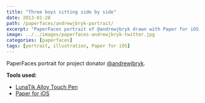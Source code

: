 ```yaml
---
title: "Three boys sitting side by side"
date: 2013-01-28
path: /paperfaces/andrewjbryk-portrait/
excerpt: "PaperFaces portrait of @andrewjbryk drawn with Paper for iOS on an iPad."
image: ../../images/paperfaces-andrewjbryk-twitter.jpg
categories: [paperfaces]
tags: [portrait, illustration, Paper for iOS]
---
```


PaperFaces portrait for project donator [@andrewjbryk](https://twitter.com/andrewjbryk).

**Tools used:**

- [LunaTik Alloy Touch Pen](https://www.amazon.com/gp/product/B00821TR7G/ref=as_li_ss_tl?ie=UTF8&tag=mademist-20&linkCode=as2&camp=1789&creative=390957&creativeASIN=B00821TR7G)
- [Paper for iOS](https://paper.bywetransfer.com/)
